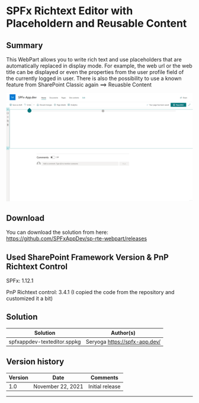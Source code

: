 # SPFx Richtext Editor with Placeholdern and Reusable Content

## Summary

This WebPart allows you to write rich text and use placeholders that are automatically replaced in display mode. For example, the web url or the web title can be displayed or even the properties from the user profile field of the currently logged in user. There is also the possibility to use a known feature from SharePoint Classic again ==> Reuasble Content

![Preview](./SPFxAppDev-RTE.gif)

## Download

You can download the solution from here: https://github.com/SPFxAppDev/sp-rte-webpart/releases

## Used SharePoint Framework Version & PnP Richtext Control

SPFx: 1.12.1 

PnP Richtext control: 3.4.1 (I copied the code from the repository and customized it a bit)

## 

## Solution

Solution|Author(s)
--------|---------
spfxappdev-texteditor.sppkg | Seryoga https://spfx-app.dev/ 

## Version history

Version|Date|Comments
-------|----|--------
1.0| November 22, 2021| Initial release


---
